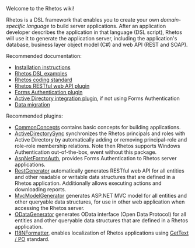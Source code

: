 Welcome to the Rhetos wiki!

Rhetos is a DSL framework that enables you to create your own *domain-specific language* to build server applications.
After an application developer describes the application in that language (DSL script), Rhetos will
use it to generate the application server, including the application's database,
business layer object model (C#) and web API (REST and SOAP).

Recommended documentation:

* [Installation instructions](https://github.com/Rhetos/Rhetos/blob/master/Readme.md)
* [Rhetos DSL examples](https://github.com/Rhetos/Rhetos/wiki/Rhetos-DSL-examples)
* [Rhetos coding standard](https://github.com/Rhetos/Rhetos/wiki/Rhetos-coding-standard)
* [Rhetos RESTful web API plugin](https://github.com/Rhetos/RestGenerator/blob/master/Readme.md)
* [Forms Authentication plugin](https://github.com/Rhetos/Rhetos/blob/master/AspNetFormsAuth/Readme.md)
* [Active Directory integration plugin](https://github.com/Rhetos/Rhetos/blob/master/ActiveDirectorySync/Readme.md), if not using Forms Authentication
* [Data migration](https://github.com/Rhetos/Rhetos/wiki/Data-migration)

Recommended plugins:

* [CommonConcepts](https://github.com/Rhetos/Rhetos/tree/master/CommonConcepts) contains basic concepts for building applications.
* [ActiveDirectorySync](https://github.com/Rhetos/Rhetos/tree/master/ActiveDirectorySync) synchronizes the Rhetos principals and roles with Active Directory by automatically adding or removing principal-role and role-role membership relations. Note then Rhetos supports Windows Authentication out-of-the-box, event without this package.
* [AspNetFormsAuth](https://github.com/Rhetos/Rhetos/tree/master/AspNetFormsAuth), provides Forms Authentication to Rhetos server applications.
* [RestGenerator](https://github.com/Rhetos/RestGenerator) automatically generates RESTful web API for all entities and other readable or writable data structures that are defined in a Rhetos application. Additionally allows executing actions and downloading reports.
* [MvcModelGenerator](https://github.com/Rhetos/MvcModelGenerator) generates ASP.NET MVC model for all entities and other queryable data structures, for use in other web application when accessing the Rhetos server.
* [ODataGenerator](https://github.com/Rhetos/ODataGenerator) generates OData interface (Open Data Protocol) for all entities and other queryable data structures that are defined in a Rhetos application.
* [I18NFormatter](https://github.com/Rhetos/I18NFormatter), enables localization of Rhetos applications using [GetText / PO](http://en.wikipedia.org/wiki/Gettext) standard.
